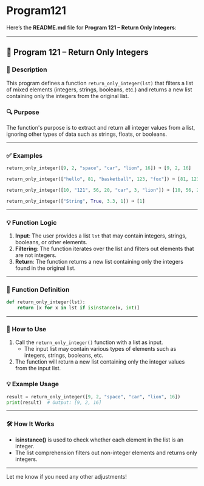 # Program121
Here’s the **README.md** file for **Program 121 – Return Only Integers**:

---

## 📘 Program 121 – Return Only Integers

### 📝 Description  

This program defines a function `return_only_integer(lst)` that filters a list of mixed elements (integers, strings, booleans, etc.) and returns a new list containing only the integers from the original list.

### 🔍 Purpose  

The function's purpose is to extract and return all integer values from a list, ignoring other types of data such as strings, floats, or booleans.

---

### ✅ Examples

```python
return_only_integer([9, 2, "space", "car", "lion", 16]) ➞ [9, 2, 16]

return_only_integer(["hello", 81, "basketball", 123, "fox"]) ➞ [81, 123]

return_only_integer([10, "121", 56, 20, "car", 3, "lion"]) ➞ [10, 56, 20, 3]

return_only_integer(["String", True, 3.3, 1]) ➞ [1]
```

---

### 💡 Function Logic

1. **Input**: The user provides a list `lst` that may contain integers, strings, booleans, or other elements.
2. **Filtering**: The function iterates over the list and filters out elements that are not integers.
3. **Return**: The function returns a new list containing only the integers found in the original list.

---

### 🧠 Function Definition

```python
def return_only_integer(lst):
    return [x for x in lst if isinstance(x, int)]
```

---

### 🔁 How to Use

1. Call the `return_only_integer()` function with a list as input.
   - The input list may contain various types of elements such as integers, strings, booleans, etc.
2. The function will return a new list containing only the integer values from the input list.

### 💡 Example Usage

```python
result = return_only_integer([9, 2, "space", "car", "lion", 16])
print(result)  # Output: [9, 2, 16]
```

---

### 🛠️ How It Works

- **isinstance()** is used to check whether each element in the list is an integer.
- The list comprehension filters out non-integer elements and returns only integers.

---

Let me know if you need any other adjustments!
